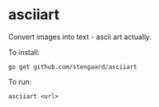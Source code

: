 asciiart
========

Convert images into text - ascii art actually.

To install:

    go get github.com/stengaard/asciiart

To run:

    asciiart <url>
